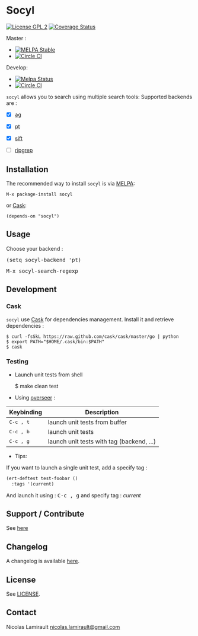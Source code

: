 # Socyl

[![License GPL 2][badge-license]][LICENSE]
[![Coverage Status](https://coveralls.io/repos/nlamirault/socyl/badge.png?branch=master)](https://coveralls.io/r/nlamirault/socyl?branch=master)

Master :
* [![MELPA Stable](https://stable.melpa.org/packages/socyl-badge.svg)](https://stable.melpa.org/#/socyl)
* [![Circle CI](https://circleci.com/gh/nlamirault/socyl/tree/master.svg?style=svg)](https://circleci.com/gh/nlamirault/socyl/tree/master)

Develop:
* [![Melpa Status](https://melpa.org/packages/socyl-badge.svg)](https://melpa.org/#/socyl)
* [![Circle CI](https://circleci.com/gh/nlamirault/socyl/tree/develop.svg?style=svg)](https://circleci.com/gh/nlamirault/socyl/tree/develop)

``socyl`` allows you to search using multiple search tools:
Supported backends are :

* [x] [ag][]
* [x] [pt][]
* [x] [sift][]
* [ ] [ripgrep][]


## Installation

The recommended way to install ``socyl`` is via [MELPA][]:

    M-x package-install socyl

or [Cask][]:

	(depends-on "socyl")


## Usage

Choose your backend :

<kbd>(setq socyl-backend 'pt)</kbd>

<kbd>M-x socyl-search-regexp</kbd>



## Development

### Cask

``socyl`` use [Cask][] for dependencies management. Install it and
retrieve dependencies :

    $ curl -fsSkL https://raw.github.com/cask/cask/master/go | python
    $ export PATH="$HOME/.cask/bin:$PATH"
    $ cask


### Testing

* Launch unit tests from shell

    $ make clean test

* Using [overseer][] :

Keybinding           | Description
---------------------|------------------------------------------------------------
<kbd>C-c , t</kbd>   | launch unit tests from buffer
<kbd>C-c , b</kbd>   | launch unit tests
<kbd>C-c , g</kbd>   | launch unit tests with tag (backend, ...)

* Tips:

If you want to launch a single unit test, add a specify tag :

```lisp
(ert-deftest test-foobar ()
  :tags '(current)
  ```

And launch it using : <kbd>C-c , g</kbd> and specify tag : *current*


## Support / Contribute

See [here](CONTRIBUTING.md)


## Changelog

A changelog is available [here](ChangeLog.md).


## License

See [LICENSE](LICENSE).


## Contact

Nicolas Lamirault <nicolas.lamirault@gmail.com>




[badge-license]: https://img.shields.io/badge/license-GPL_2-green.svg?style=flat
[LICENSE]: https://github.com/nlamirault/ripgrep.el/blob/master/LICENSE

[GNU Emacs]: https://www.gnu.org/software/emacs/
[MELPA]: https://melpa.org/
[Cask]: http://cask.github.io/
[Issue tracker]: https://github.com/nlamirault/ripgrep.el/issues

[overseer]: https://github.com/tonini/overseer.el

[ag]: https://github.com/ggreer/the_silver_searcher
[pt]: https://github.com/monochromegane/the_platinum_searcher
[sift]: https://sift-tool.org/
[ripgrep]: https://github.com/BurntSushi/ripgrep
